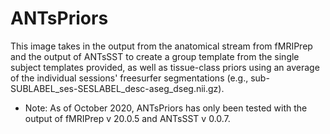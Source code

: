 # ANTsPriors

This image takes in the output from the anatomical stream from fMRIPrep and the output of ANTsSST to create a group template from the single subject templates provided, as well as tissue-class priors using an average of the individual sessions' freesurfer segmentations (e.g., sub-SUBLABEL_ses-SESLABEL_desc-aseg_dseg.nii.gz).

* Note: As of October 2020, ANTsPriors has only been tested with the output of fMRIPrep v 20.0.5 and ANTsSST v 0.0.7.
